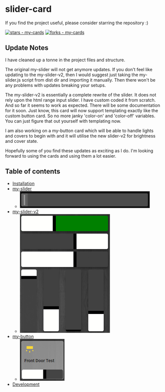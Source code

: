 # slider-card
If you find the project useful, please consider starring the repository :)

[![stars - my-cards](https://img.shields.io/github/stars/AnthonMS/my-cards?style=social)](https://github.com/AnthonMS/my-cards)
[![forks - my-cards](https://img.shields.io/github/forks/AnthonMS/my-cards?style=social)](https://github.com/AnthonMS/my-cards)

## Update Notes

I have cleaned up a tonne in the project files and structure.

The original my-slider will not get anymore updates. If you don't feel like updating to the my-slider-v2, then I would suggest just taking the my-slider.js script from dist dir and importing it manually. Then there won't be any problems with updates breaking your setups.

The my-slider-v2 is essentially a complete rewrite of the slider. It does not rely upon the html range input slider. I have custom coded it from scratch. And so far it seems to work as expected. There will be some documentation for it soon. Just know, this card will now support templating exactly like the custom button card. So no more janky 'color-on' and 'color-off' variables. You can just figure that out yourself with templating now.

I am also working on a my-button card which will be able to handle lights and covers to begin with and it will utilise the new slider-v2 for brightness and cover state.

Hopefully some of you find these updates as exciting as I do. I'm looking forward to using the cards and using them a lot easier.


## Table of contents
  - [Installation](/docs/installation.md)
  - [my-slider](/docs/cards/slider.md)
    - ![Example](/docs/images/my-slider/ha-slider-card-demo.gif)
  - [my-slider-v2](/docs/cards/slider-v2.md)
    - ![Examples](/docs/images/my-slider-v2/examples.png)
  - [my-button](/docs/cards/button.md)
    - ![Examples](/docs/images/my-button/example-1.png)
  - [Development](/docs/dev.md)
